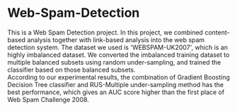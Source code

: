 # Web-Spam-Detection
This is a Web Spam Detection project. In this project, we combined content-based analysis together with link-based analysis into the web spam detection system. The dataset we used is 'WEBSPAM-UK2007', which is an highly imbalanced dataset. We converted the imbalanced training dataset to multiple balanced subsets using random under-sampling, and trained the classifier based on those balanced subsets. <br>According to our experimental results, the combination of Gradient Boosting Decision Tree classifier and RUS-Multiple under-sampling method has the best performance, which gives an AUC score higher than the first place of Web Spam Challenge 2008.
